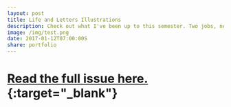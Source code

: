```yaml
---
layout: post
title: Life and Letters Illustrations
description: Check out what I've been up to this semester. Two jobs, new projects, and somehow straight A's.
image: /img/test.png
date: 2017-01-12T07:00:00S
share: portfolio 
---
```



# [Read the full issue here.](https://issuu.com/lifeandletters/docs/ll_fall2016_issu){:target="_blank"} 
